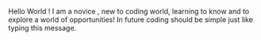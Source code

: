 Hello World ! I am a novice , new to coding world, learning to know and to explore a world of opportunities! In future coding should be simple just like typing this message.
